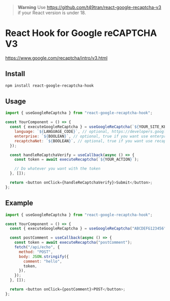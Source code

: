 > **Warning**
> Use https://github.com/t49tran/react-google-recaptcha-v3 if your React version is under 18.

# React Hook for Google reCAPTCHA V3

https://www.google.com/recaptcha/intro/v3.html

## Install

```sh
npm install react-google-recaptcha-hook
```

## Usage

```javascript
import { useGoogleReCaptcha } from "react-google-recaptcha-hook";

const YourComponent = () => {
  const { executeGoogleReCaptcha } = useGoogleReCaptcha(`${YOUR_SITE_KEY}`, {
    language: `${LANGUAGE_CODE}`, // optional, https://developers.google.com/recaptcha/docs/language
    enterprise: `${BOOLEAN}`, // optional, true if you want use enterprise edition
    recaptchaNet: `${BOOLEAN}`, // optional, true if you want use recaptcha.net instead of google.com
  });

  const handleReCaptchaVerify = useCallback(async () => {
    const token = await executeRecaptcha(`${YOUR_ACTION}`);

    // Do whatever you want with the token
  }, []);

  return <button onClick={handleReCaptchaVerify}>Submit</button>;
};
```

## Example

```javascript
import { useGoogleReCaptcha } from "react-google-recaptcha-hook";

const YourComponent = () => {
  const { executeGoogleReCaptcha } = useGoogleReCaptcha("ABCDEFG123456");

  const postComment = useCallback(async () => {
    const token = await executeRecaptcha("postComment");
    fetch("/api/echo", {
      method: "POST",
      body: JSON.stringify({
        comment: "hello",
        token,
      }),
    });
  }, []);

  return <button onClick={postComment}>POST</button>;
};
```
